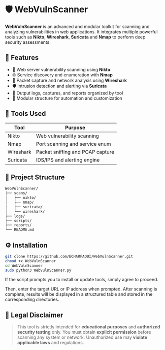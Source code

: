 # 🛡️ WebVulnScanner

**WebVulnScanner** is an advanced and modular toolkit for scanning and analyzing vulnerabilities in web applications.
It integrates multiple powerful tools such as **Nikto**, **Wireshark**, **Suricata** and **Nmap** to perform deep security assessments.

## 🚀 Features

* 🔎 Web server vulnerability scanning using **Nikto**
* 🌐 Service discovery and enumeration with **Nmap**
* 🔬 Packet capture and network analysis using **Wireshark**
* 🛡️ Intrusion detection and alerting via **Suricata**
* 📄 Output logs, captures, and reports organized by tool
* 🧰 Modular structure for automation and customization

## 🧰 Tools Used

| Tool      | Purpose                          |
| --------- | -------------------------------- |
| Nikto     | Web vulnerability scanning       |
| Nmap      | Port scanning and service enum   |
| Wireshark | Packet sniffing and PCAP capture |
| Suricata  | IDS/IPS and alerting engine      |

## 📁 Project Structure

```bash
WebVulnScanner/
├── scans/
│   ├── nikto/
│   ├── nmap/
│   ├── suricata/
│   └── wireshark/
├── logs/
├── scripts/
├── reports/
└── README.md
```

## ⚙️ Installation

```bash
git clone https://github.com/ECHARFAOUI/WebVulnScanner.git
chmod +x WebVulnScanner
cd WebVulnScanner
sudo python3 WebVulnScanner.py
```

If the script prompts you to install or update tools, simply agree to proceed.

Then, enter the target URL or IP address when prompted. After scanning is complete, results will be displayed in a structured table and stored in the corresponding directories.

## 📜 Legal Disclaimer

> This tool is strictly intended for **educational purposes** and **authorized security testing** only. You must obtain **explicit permission** before scanning any system or network. Unauthorized use may **violate applicable laws** and regulations.

